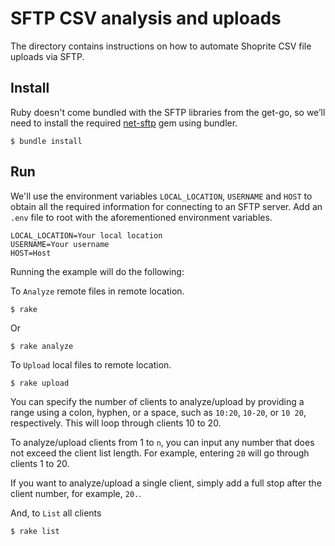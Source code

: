 SFTP CSV analysis and uploads
========================================

The directory contains instructions on how to automate Shoprite CSV file uploads via SFTP.

## Install

Ruby doesn't come bundled with the SFTP libraries from the get-go, so we’ll need to install the required [net-sftp](https://rubygems.org/gems/net-sftp/versions/2.1.2) gem using bundler.

```
$ bundle install
```
## Run

We'll use the environment variables `LOCAL_LOCATION`, `USERNAME` and `HOST` to obtain all the required information for connecting to an SFTP server.
Add an `.env` file to root with the aforementioned environment variables.

```env
LOCAL_LOCATION=Your local location
USERNAME=Your username
HOST=Host 
```

Running the example will do the following:

 To `Analyze` remote files in remote location.

```
$ rake 
```
Or 

```
$ rake analyze 
```

 To `Upload` local files to remote location.

```
$ rake upload
```

You can specify the number of clients to analyze/upload by providing a range using a colon, hyphen, or a space, such as `10:20`, `10-20`, or `10 20`, respectively. This will loop through clients 10 to 20.

To analyze/upload clients from 1 to `n`, you can input any number that does not exceed the client list length. For example, entering `20` will go through clients 1 to 20.

If you want to analyze/upload a single client, simply add a full stop after the client number, for example, `20.`.
<br />

And, to `List` all clients 

```
$ rake list
```

